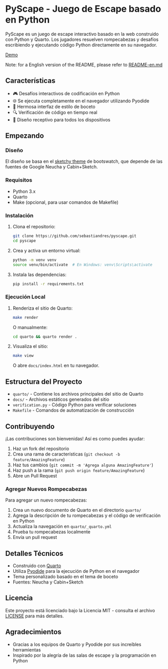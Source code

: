 # PyScape - Juego de Escape basado en Python

PyScape es un juego de escape interactivo basado en la web construido con Python y Quarto. Los jugadores resuelven rompecabezas y desafíos escribiendo y ejecutando código Python directamente en su navegador.

[Demo](https://sebastiandres.github.io/pyschool_escape_room/)

Note: for a English version of the README, please refer to [README-en.md](README-en.md)

## Características

- 🎮 Desafíos interactivos de codificación en Python
- 🌐 Se ejecuta completamente en el navegador utilizando Pyodide
- 🎨 Hermosa interfaz de estilo de boceto
- 🔍 Verificación de código en tiempo real
- 📱 Diseño receptivo para todos los dispositivos

## Empezando

### Diseño 

El diseño se basa en el [sketchy theme](https://bootswatch.com/sketchy/) de bootswatch, que depende de las fuentes de Google Neucha y Cabin+Sketch.

### Requisitos

- Python 3.x
- Quarto
- Make (opcional, para usar comandos de Makefile)

### Instalación

1. Clona el repositorio:
   ```bash
   git clone https://github.com/sebastiandres/pyscape.git
   cd pyscape
   ```

2. Crea y activa un entorno virtual:
   ```bash
   python -m venv venv
   source venv/bin/activate  # En Windows: venv\Scripts\activate
   ```

3. Instala las dependencias:
   ```bash
   pip install -r requirements.txt
   ```

### Ejecución Local

1. Renderiza el sitio de Quarto:
   ```bash
   make render
   ```
   O manualmente:
   ```bash
   cd quarto && quarto render .
   ```

2. Visualiza el sitio:
   ```bash
   make view
   ```
   O abre `docs/index.html` en tu navegador.

## Estructura del Proyecto

- `quarto/` - Contiene los archivos principales del sitio de Quarto
- `docs/` - Archivos estáticos generados del sitio
- `verification.py` - Código Python para verificar soluciones
- `Makefile` - Comandos de automatización de construcción

## Contribuyendo

¡Las contribuciones son bienvenidas! Así es como puedes ayudar:

1. Haz un fork del repositorio
2. Crea una rama de características (`git checkout -b feature/AmazingFeature`)
3. Haz tus cambios (`git commit -m 'Agrega alguna AmazingFeature'`)
4. Haz push a la rama (`git push origin feature/AmazingFeature`)
5. Abre un Pull Request

### Agregar Nuevos Rompecabezas

Para agregar un nuevo rompecabezas:

1. Crea un nuevo documento de Quarto en el directorio `quarto/`
2. Agrega la descripción de tu rompecabezas y el código de verificación en Python
3. Actualiza la navegación en `quarto/_quarto.yml`
4. Prueba tu rompecabezas localmente
5. Envía un pull request

## Detalles Técnicos

- Construido con [Quarto](https://quarto.org/)
- Utiliza [Pyodide](https://pyodide.org/) para la ejecución de Python en el navegador
- Tema personalizado basado en el tema de boceto
- Fuentes: Neucha y Cabin+Sketch

## Licencia

Este proyecto está licenciado bajo la Licencia MIT - consulta el archivo [LICENSE](LICENSE) para más detalles.

## Agradecimientos

- Gracias a los equipos de Quarto y Pyodide por sus increíbles herramientas
- Inspirado por la alegría de las salas de escape y la programación en Python